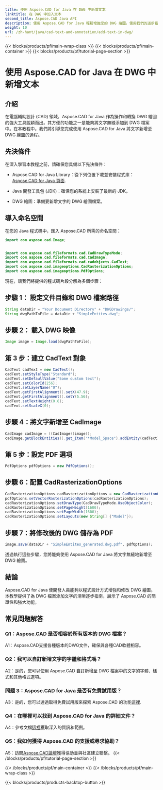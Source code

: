 ```yaml
---
title: 使用 Aspose.CAD for Java 在 DWG 中新增文本
linktitle: 在 DWG 中加入文本
second_title: Aspose.CAD Java API
description: 使用 Aspose.CAD for Java 輕鬆增強您的 DWG 繪圖。使用我們的逐步指南無縫添加文字。
weight: 10
url: /zh-hant/java/cad-text-and-annotation/add-text-in-dwg/
---
```


{{< blocks/products/pf/main-wrap-class >}}
{{< blocks/products/pf/main-container >}}
{{< blocks/products/pf/tutorial-page-section >}}

# 使用 Aspose.CAD for Java 在 DWG 中新增文本

## 介紹

在電腦輔助設計 (CAD) 領域，Aspose.CAD for Java 作為操作和轉換 DWG 繪圖的強大工具脫穎而出。其方便的功能之一是能夠將文字無縫添加到 DWG 檔案中。在本教程中，我們將引導您完成使用 Aspose.CAD for Java 將文字新增至 DWG 繪圖的過程。

## 先決條件

在深入學習本教程之前，請確保您具備以下先決條件：

-  Aspose.CAD for Java Library：從下列位置下載並安裝程式庫：[Aspose.CAD for Java 頁面](https://releases.aspose.com/cad/java/).

- Java 開發工具包 (JDK)：確保您的系統上安裝了最新的 JDK。

- DWG 繪圖：準備要新增文字的 DWG 繪圖檔案。

## 導入命名空間

在您的 Java 程式碼中，匯入 Aspose.CAD 所需的命名空間：

```java
import com.aspose.cad.Image;


import com.aspose.cad.fileformats.cad.CadDrawTypeMode;
import com.aspose.cad.fileformats.cad.CadImage;
import com.aspose.cad.fileformats.cad.cadobjects.CadText;
import com.aspose.cad.imageoptions.CadRasterizationOptions;
import com.aspose.cad.imageoptions.PdfOptions;
```

現在，讓我們將提供的程式碼片段分解為多個步驟：

## 步驟 1： 設定文件目錄和 DWG 檔案路徑

```java
String dataDir = "Your Document Directory" + "DWGDrawings/";
String dwgPathToFile = dataDir + "SimpleEntites.dwg";
```

## 步驟 2： 載入 DWG 映像

```java
Image image = Image.load(dwgPathToFile);
```

## 第 3 步：建立 CadText 對象

```java
CadText cadText = new CadText();
cadText.setStyleType("Standard");
cadText.setDefaultValue("Some custom text");
cadText.setColorId(256);
cadText.setLayerName("0");
cadText.getFirstAlignment().setX(47.9);
cadText.getFirstAlignment().setY(5.56);
cadText.setTextHeight(0.8);
cadText.setScaleX(0);
```

## 步驟 4：將文字新增至 CadImage

```java
CadImage cadImage = ((CadImage)(image));
cadImage.getBlockEntities().get_Item("*Model_Space").addEntity(cadText);
```

## 第 5 步：設定 PDF 選項

```java
PdfOptions pdfOptions = new PdfOptions();
```

## 步驟 6：配置 CadRasterizationOptions

```java
CadRasterizationOptions cadRasterizationOptions = new CadRasterizationOptions();
pdfOptions.setVectorRasterizationOptions(cadRasterizationOptions);
cadRasterizationOptions.setDrawType(CadDrawTypeMode.UseObjectColor);
cadRasterizationOptions.setPageHeight(1600);
cadRasterizationOptions.setPageWidth(1600);
cadRasterizationOptions.setLayouts(new String[] {"Model"});
```

## 步驟 7：將修改後的 DWG 儲存為 PDF

```java
image.save(dataDir + "SimpleEntites_generated.dwg.pdf", pdfOptions);
```

透過執行這些步驟，您將能夠使用 Aspose.CAD for Java 將文字無縫地新增至 DWG 繪圖。

## 結論

Aspose.CAD for Java 使開發人員能夠以程式設計方式增強和修改 DWG 繪圖。本教學提供了為 DWG 檔案添加文字的清晰逐步指南，展示了 Aspose.CAD 的簡單性和強大功能。

## 常見問題解答

### Q1：Aspose.CAD 是否相容於所有版本的 DWG 檔案？

A1：Aspose.CAD支援各種版本的DWG文件，確保與各種CAD軟體相容。

### Q2：我可以自訂新增文字的字體和格式嗎？

A2：是的，您可以使用 Aspose.CAD 自訂新增至 DWG 檔案中的文字的字體、樣式和其他格式選項。

### 問題 3：Aspose.CAD for Java 是否有免費試用版？

 A3：是的，您可以透過取得免費試用版來探索 Aspose.CAD 的功能[這裡](https://releases.aspose.com/).

### Q4：在哪裡可以找到 Aspose.CAD for Java 的詳細文件？

A4：參考文檔[這裡](https://reference.aspose.com/cad/java/)獲取深入的資訊和範例。

### Q5：我如何獲得 Aspose.CAD 的支援或尋求協助？

A5：訪問[Aspose.CAD論壇](https://forum.aspose.com/c/cad/19)獲得協助並與社區建立聯繫。
{{< /blocks/products/pf/tutorial-page-section >}}

{{< /blocks/products/pf/main-container >}}
{{< /blocks/products/pf/main-wrap-class >}}

{{< blocks/products/products-backtop-button >}}
